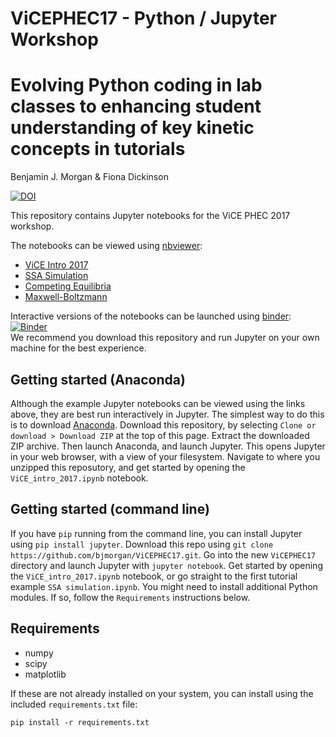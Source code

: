 # ViCEPHEC17 - Python / Jupyter Workshop

# Evolving Python coding in lab classes to enhancing student understanding of key kinetic concepts in tutorials

Benjamin J. Morgan & Fiona Dickinson

[![DOI](https://zenodo.org/badge/101063504.svg)](https://zenodo.org/badge/latestdoi/101063504)

This repository contains Jupyter notebooks for the ViCE PHEC 2017 workshop.

The notebooks can be viewed using [nbviewer](http://nbviewer.jupyter.org/):

- [ViCE Intro 2017](http://nbviewer.jupyter.org/github/bjmorgan/ViCEPHEC17/blob/master/ViCE_intro_2017.ipynb)
- [SSA Simulation](http://nbviewer.jupyter.org/github/bjmorgan/ViCEPHEC17/blob/master/SSA_simulation.ipynb)
- [Competing Equilibria](http://nbviewer.jupyter.org/github/bjmorgan/ViCEPHEC17/blob/master/Competing%20Equilibria.ipynb)
- [Maxwell-Boltzmann](http://nbviewer.jupyter.org/github/bjmorgan/ViCEPHEC17/blob/master/Maxwell-Boltzmann.ipynb)

Interactive versions of the notebooks can be launched using [binder](http://mybinder.org):  
[![Binder](http://mybinder.org/badge.svg)](http://beta.mybinder.org/repo/bjmorgan/ViCEPHEC17)  
We recommend you download this repository and run Jupyter on your own machine for the best experience.

## Getting started (Anaconda)

Although the example Jupyter notebooks can be viewed using the links above, they are best run interactively in Jupyter. The simplest way to do this is to download [Anaconda](https://www.continuum.io/downloads). Download this repository, by selecting `Clone or download > Download ZIP` at the top of this page. Extract the downloaded ZIP archive. Then launch Anaconda, and launch Jupyter. This opens Jupyter in your web browser, with a view of your filesystem. Navigate to where you unzipped this reposutory, and get started by opening the `ViCE_intro_2017.ipynb` notebook.

## Getting started (command line)

If you have `pip` running from the command line, you can install Jupyter using `pip install jupyter`. Download this repo using `git clone https://github.com/bjmorgan/ViCEPHEC17.git`. Go into the new `ViCEPHEC17` directory and launch Jupyter with `jupyter notebook`. Get started by opening the `ViCE_intro_2017.ipynb` notebook, or go straight to the first tutorial example `SSA simulation.ipynb`. You might need to install additional Python modules. If so, follow the `Requirements` instructions below.

## Requirements

- numpy
- scipy
- matplotlib

If these are not already installed on your system, you can install using the included `requirements.txt` file:

```
pip install -r requirements.txt
```

